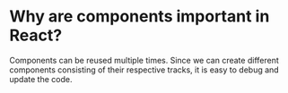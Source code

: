# Why are components important in React?

Components can be reused multiple times. Since we can create different components consisting of their respective tracks, it is easy to debug and update the code.